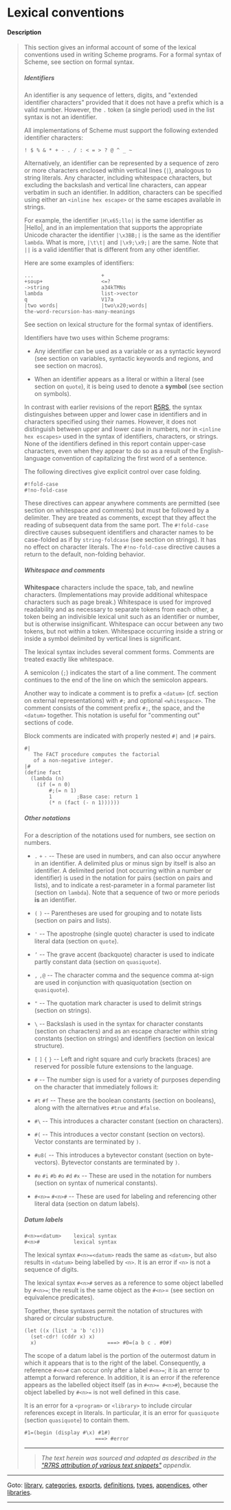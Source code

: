 

<a id='appendix__r7rs__lexical-conventions'></a>

# Lexical conventions


<a id='appendix__r7rs__lexical-conventions__description'></a>

#### Description

> This section gives an informal account of some of the lexical
> conventions used in writing Scheme programs.  For a formal syntax of
> Scheme, see section on formal syntax.
> 
> 
> ##### Identifiers
> 
> An identifier is any sequence of letters, digits, and
> "extended identifier characters" provided that it does not have a prefix
> which is a valid number.
> However, the  `.` token (a single period) used in the list syntax
> is not an identifier.
> 
> All implementations of Scheme must support the following extended identifier
> characters:
> 
> ````
> ! $ % & * + - . / : < = > ? @ ^ _ ~
> ````
> 
> Alternatively, an identifier can be represented by a sequence of zero or more
> characters enclosed within vertical lines (`|`), analogous to
> string literals.  Any character, including whitespace characters, but
> excluding the backslash and vertical line characters,
> can appear verbatim in such an identifier.
> In addition, characters can be
> specified using either an `<inline hex escape>` or
> the same escapes
> available in strings.
> 
> For example, the
> identifier `|H\x65;llo|` is the same identifier as
> |Hello|, and in an implementation that supports the appropriate
> Unicode character the identifier `|\x3BB;|` is the same as the
> identifier `lambda`.
> What is more, `|\t\t|` and `|\x9;\x9;|` are the
> same.
> Note that `||` is a valid identifier that is different from any other
> identifier.
> 
> Here are some examples of identifiers:
> 
> ````
> ...                      +
> +soup+                   <=?
> ->string                 a34kTMNs
> lambda                   list->vector
> q                        V17a
> |two words|              |two\x20;words|
> the-word-recursion-has-many-meanings
> ````
> 
> See section on lexical structure for the formal syntax of identifiers.
> 
> Identifiers have two uses within Scheme programs:
> 
>   * Any identifier can be used as a variable
>  or as a syntactic keyword
> (see section on variables, syntactic keywords and regions, and see section on macros).
> 
>   * When an identifier appears as a literal or within a literal
> (see section on `quote`), it is being used to denote a __symbol__
> (see section on symbols).
> 
> In contrast with earlier revisions of the report [R5RS](#links), the
> syntax distinguishes between upper and lower case in
> identifiers and in characters specified using their names.  However, it
> does not distinguish between upper and lower case in numbers,
> nor in `<inline hex escapes>` used
> in the syntax of identifiers, characters, or strings.
> None of the identifiers defined in this report contain upper-case
> characters, even when they appear to do so as a result
> of the English-language convention of capitalizing the first word of
> a sentence.
> 
> The following directives give explicit control over case
> folding.
> 
> ````
> #!fold-case
> #!no-fold-case
> ````
> 
> These directives can appear anywhere comments are permitted (see
> section on whitespace and comments) but must be followed by a delimiter.
> They are treated as comments, except that they affect the reading
> of subsequent data from the same port. The `#!fold-case` directive causes
> subsequent identifiers and character names to be case-folded
> as if by `string-foldcase` (see section on strings).
> It has no effect on character
> literals.  The `#!no-fold-case` directive
> causes a return to the default, non-folding behavior.
> 
> 
> ##### Whitespace and comments
> 
> __Whitespace__ characters include the space, tab, and newline characters.
> (Implementations may provide additional whitespace characters such
> as page break.)  Whitespace is used for improved readability and
> as necessary to separate tokens from each other, a token being an
> indivisible lexical unit such as an identifier or number, but is
> otherwise insignificant.  Whitespace can occur between any two tokens,
> but not within a token.  Whitespace occurring inside a string
> or inside a symbol delimited by vertical lines
> is significant.
> 
> The lexical syntax includes several comment forms.
> Comments are treated exactly like whitespace.
> 
> A semicolon (`;`) indicates the start of a line
> comment.  The comment continues to the
> end of the line on which the semicolon appears.
> 
> Another way to indicate a comment is to prefix a `<datum>`
> (cf. section on external representations) with `#;` and optional
> `<whitespace>`.  The comment consists of
> the comment prefix `#;`, the space, and the `<datum>` together.  This
> notation is useful for "commenting out" sections of code.
> 
> Block comments are indicated with properly nested
> `#|` and `|#` pairs.
> 
> ````
> #|
>    The FACT procedure computes the factorial
>    of a non-negative integer.
> |#
> (define fact
>   (lambda (n)
>     (if (= n 0)
>         #;(= n 1)
>         1        ;Base case: return 1
>         (* n (fact (- n 1))))))
> ````
> 
> 
> ##### Other notations
> 
> For a description of the notations used for numbers, see
> section on numbers.
> 
> * `.` `+` `-` --
> These are used in numbers, and can also occur anywhere in an identifier.
> A delimited plus or minus sign by itself
> is also an identifier.
> A delimited period (not occurring within a number or identifier) is used
> in the notation for pairs (section on pairs and lists), and to indicate a
> rest-parameter in a formal parameter list (section on `lambda`).
> Note that a sequence of two or more periods __is__ an identifier.
> 
> * `(` `)` --
> Parentheses are used for grouping and to notate lists
> (section on pairs and lists).
> 
> * `'` --
> The apostrophe (single quote) character is used to indicate literal data (section on `quote`).
> 
> * `’` --
> The grave accent (backquote) character is used to indicate partly constant
> data (section on `quasiquote`).
> 
> * `,` `,@` --
> The character comma and the sequence comma at-sign are used in conjunction
> with quasiquotation (section on `quasiquote`).
> 
> * `"` --
> The quotation mark character is used to delimit strings (section on strings).
> 
> * `\` --
> Backslash is used in the syntax for character constants
> (section on characters) and as an escape character within string
> constants (section on strings) and identifiers
> (section on lexical structure).
> 
> * `[` `]` `{` `}` --
> Left and right square and curly brackets (braces)
> are reserved for possible future extensions to the language.
> 
> * `#` --
> The number sign is used for a variety of purposes depending on
> the character that immediately follows it:
> 
> * `#t` `#f` --
> These are the boolean constants (section on booleans),
> along with the alternatives `#true` and `#false`.
> 
> * `#\` --
> This introduces a character constant (section on characters).
> 
> * `#(` --
> This introduces a vector constant (section on vectors).  Vector constants
> are terminated by `)`.
> 
> * `#u8(` --
> This introduces a bytevector constant (section on byte-vectors).  Bytevector constants
> are terminated by `)`.
> 
> * `#e` `#i` `#b` `#o` `#d` `#x` --
> These are used in the notation for numbers (section on syntax of numerical constants).
> 
> * `#<n>=` `#<n>#` --
> These are used for labeling and referencing other literal data (section on datum labels).
> 
> 
> ##### Datum labels
> 
> ````
> #<n>=<datum>    lexical syntax
> #<n>#           lexical syntax
> ````
> 
> The lexical syntax
> `#<n>=<datum>` reads the same as `<datum>`, but also
> results in `<datum>` being labelled by `<n>`.
> It is an error if `<n>` is not a sequence of digits.
> 
> The lexical syntax `#<n>#` serves as a reference to some
> object labelled by `#<n>=`; the result is the same
> object as the `#<n>`=
> (see section on equivalence predicates).
> 
> Together, these syntaxes permit the notation of
> structures with shared or circular substructure.
> 
> ````
> (let ((x (list 'a 'b 'c)))
>   (set-cdr! (cddr x) x)
>   x)                       ===> #0=(a b c . #0#)
> ````
> 
> The scope of a datum label is the portion of the outermost datum in which it appears
> that is to the right of the label.
> Consequently, a reference `#<n>#` can occur only after a label
> `#<n>=`; it is an error to attempt a forward reference.  In
> addition, it is an error if the reference appears as the labelled object itself
> (as in `#<n>= #<n>#`),
> because the object labelled by `#<n>=` is not well
> defined in this case.
> 
> It is an error for a `<program>` or `<library>` to include
> circular references except in literals.  In particular,
> it is an error for `quasiquote` (section `quasiquote`) to contain them.
> 
> ````
> #1=(begin (display #\x) #1#)
>                        ===> #error
> ````
> 
> 
> ----
> > *The text herein was sourced and adapted as described in the ["R7RS attribution of various text snippets"](../../r7rs/appendices/attribution.md#appendix__r7rs__attribution) appendix.*

----

Goto: [library](../../r7rs/_index.md#library__r7rs), [categories](../../r7rs/categories/_index.md#toc__r7rs__categories), [exports](../../r7rs/exports/_index.md#toc__r7rs__exports), [definitions](../../r7rs/definitions/_index.md#toc__r7rs__definitions), [types](../../r7rs/types/_index.md#toc__r7rs__types), [appendices](../../r7rs/appendices/_index.md#toc__r7rs__appendices), other [libraries](../../_libraries.md#toc__libraries).

----

